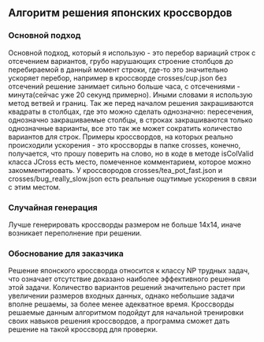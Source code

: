 ## Алгоритм решения японских кроссвордов
### Основной подход
Основной подход, который я использую - это перебор вариаций строк с отсечением вариантов, грубо нарушающих строение столбцов до перебираемой в данный момент строки, где-то это значительно ускоряет перебор, например в кроссворде crosses/cup.json без отсечений решение занимает сильно больше часа, с отсечениями - минута(сейчас уже 20 секунд примерно). Иными словами я использую метод ветвей и границ. Так же перед началом решения закрашиваются квадраты в столбцах, где это можно сделать однозначно: пересечения, однозначно закрашиваемые столбцы, в строках закрашиваются только однозначные варианты, все это так же может сократить количество вариантов для строк.
Примеры кроссвордов, на которых реально происходили ускорения - это кроссворды в папке crosses, конечно, получается, что прошу поверить на слово, но в коде в методе isColValid класса JCross есть место, помеченное комментарием, которое можно закомментировать. У кроссвородов crosses/tea_pot_fast.json и crosses/bug_really_slow.json есть реальные ощутимые ускорения в связи с этим местом.
### Случайная генерация
Лучше генерировать кроссворды размером не больше 14x14, иначе возникает переполнение при решении.
### Обоснование для заказчика
Решение японского кроссворда относится к классу NP трудных задач, что означает отсутствие доказано наиболее эффективного решения этой задачи. Количество вариантов решений значительно растет при увеличении размеров входных данных, однако небольшие задачи вполне решаемы, за более менее адекватное время. Кроссворды решаемые данным алгоритмом подойдут для начальной тренировки своих навыков решения кроссвордов, а программа сможет дать решение на такой кроссворд для проверки.